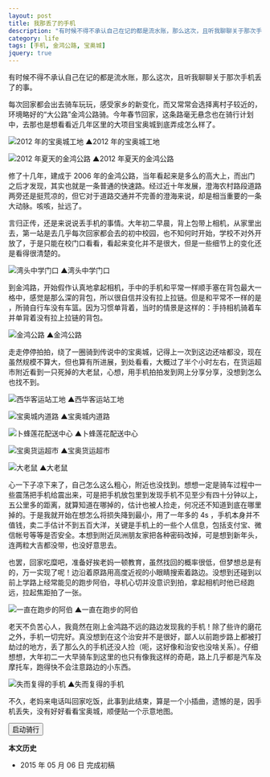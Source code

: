 ```yaml
---
layout: post
title: 我那丢了的手机
description: "有时候不得不承认自己在记的都是流水账，那么这次，且听我聊聊关于那次手机丢了的事。"
category: life
tags: [手机, 金鸿公路, 宝奥城]
jquery: true
---
```


有时候不得不承认自己在记的都是流水账，那么这次，且听我聊聊关于那次手机丢了的事。

每次回家都会出去骑车玩玩，感受家乡的新变化，而又常常会选择离村子较近的，环境略好的“大公路”金鸿公路骑。今年春节回家，这条路毫无悬念也在骑行计划中，去那也是想看看近几年区里的大项目宝奥城到底弄成怎么样了。

![2012 年的宝奥城工地]({{site.IMG_PATH}}/talk-about-my-lost-cell-phone-01.jpg_640)
▲2012 年的宝奥城工地

![2012 年夏天的金鸿公路]({{site.IMG_PATH}}/talk-about-my-lost-cell-phone-02.jpg_640)
▲2012 年夏天的金鸿公路

修了十几年，建成于 2006 年的金鸿公路，当年看起来是多么的高大上，而出门之后才发现，其实也就是一条普通的快速路。经过近十年发展，澄海农村路段道路两旁还是挺荒凉的，但它对于道路交通并不完善的澄海来说，却是相当重要的一条大动脉。咳咳，扯远了。

言归正传，还是来说说丢手机的事情。大年初二早晨，背上包带上相机，从家里出去，第一站是去几乎每次回家都会去的初中校园，也不知何时开始，学校不对外开放了，于是只能在校门口看看，看起来变化并不是很大，但是一些细节上的变化还是看得很清楚的。

![湾头中学门口]({{site.IMG_PATH}}/talk-about-my-lost-cell-phone-03.jpg_640)
▲湾头中学门口

到金鸿路，开始假作认真地拿起相机，手中的手机和平常一样顺手塞在背包最大一格中，感觉是那么深的背包，所以很自信并没有拉上拉链。但是和平常不一样的是 ，所骑自行车没有车篮。因为习惯单背着，当时的情景是这样的：手持相机骑着车并单背着没有拉上拉链的背包。

![金鸿公路]({{site.IMG_PATH}}/talk-about-my-lost-cell-phone-04.jpg_640)
▲金鸿公路

走走停停拍拍，绕了一圈骑到传说中的宝奥城，记得上一次到这边还啥都没，现在虽然规模不算大，但也算有所进展，到处看看，大概过了半个小时左右，在货运超市附近看到一只死掉的大老鼠，心想，用手机拍拍发到网上分享分享，没想到怎么也找不到。

![西华客运站工地]({{site.IMG_PATH}}/talk-about-my-lost-cell-phone-05.jpg_640)
▲西华客运站工地

![宝奥城内道路]({{site.IMG_PATH}}/talk-about-my-lost-cell-phone-06.jpg_640)
▲宝奥城内道路

![卜蜂莲花配送中心]({{site.IMG_PATH}}/talk-about-my-lost-cell-phone-07.jpg_640)
▲卜蜂莲花配送中心

![宝奥货运超市]({{site.IMG_PATH}}/talk-about-my-lost-cell-phone-08.jpg_640)
▲宝奥货运超市

![大老鼠]({{site.IMG_PATH}}/talk-about-my-lost-cell-phone-09.jpg_640)
▲大老鼠

心一下子凉下来了，自己怎么这么粗心，附近也没找到。想想一定是骑车过程中一些震荡把手机给震出来，可是把手机放包里到发现手机不见至少有四十分钟以上，五公里多的距离，就算知道在哪掉的，估计也被人捡走，何况还不知道到底在哪里掉的。于是我就开始在想怎么将损失降到最小，用了一年多的 4s ，手机本身并不值钱，卖二手估计不到五百大洋，关键是手机上的一些个人信息，包括支付宝、微信帐号等等是否安全。本想到附近凤洲朋友家把各种密码改掉，可是想到新年头，连两粒大吉都没带，也没好意思去。

也罢，回家吃糜吧，准备好挨老妈一顿教育，虽然找回的概率很低，但梦想总是有的，万一实现了呢！边沿着原路用高度近视的小眼睛搜索着路边。没想到还碰到以前上学路上经常能见的跑步阿伯，寻机心切并没意识到拍，拿起相机时他已经跑远，拉起焦距拍了一张。

![一直在跑步的阿伯]({{site.IMG_PATH}}/talk-about-my-lost-cell-phone-10.jpg_640)
▲一直在跑步的阿伯

老天不负苦心人，我竟然在刚上金鸿路不远的路边发现我的手机！除了些许的磨花之外，手机一切完好。真没想到在这个治安并不是很好，鄙人以前跑步路上都被打劫过的地方，丢了那么久的手机还没人捡（呃，这好像和治安也没啥关系）。仔细想想，大年初二一大早骑车到这里的也只有像我这样的奇葩，路上几乎都是汽车及摩托车，跑得快不会注意路边的小东西。

![失而复得的手机]({{site.IMG_PATH}}/talk-about-my-lost-cell-phone-11.jpg_640)
▲失而复得的手机

不久，老妈来电话叫回家吃饭，此事到此结束，算是一个小插曲，遗憾的是，因手机丢失，没有好好看看宝奥城，顺便贴一个示意地图。

<div id="map"></div>
<button id="run">启动骑行</button> <span id="distance"></span>

**本文历史**

* 2015 年 05 月 06 日 完成初稿

<style>
#map {width:100%;max-width: 640px;}
.BMap_cpyCtrl,.anchorBL{display:none;}
</style>

<script type="text/javascript" src="http://api.map.baidu.com/api?v=2.0&ak=FCcc6261f101cd4ccefee22113a609de"></script>
<script type="text/javascript" src="http://api.map.baidu.com/library/LuShu/1.2/src/LuShu_min.js"></script>
<script type="text/javascript" src="http://api.map.baidu.com/library/GeoUtils/1.2/src/GeoUtils_min.js"></script>
<script type="text/javascript">
    var mwidth = $("#map").width();
    if(mwidth<640){
        $("#map").height(mwidth);
    }else{
        $("#map").height(mwidth*2/3);
    }
    var map = new BMap.Map("map");
    var point = new BMap.Point(116.8397,23.4817);
    map.centerAndZoom(point, 14);
    var point01 = new BMap.Point(116.820472,23.484385);
    var point02 = new BMap.Point(116.819772,23.482590);
    var point03 = new BMap.Point(116.820552,23.482263);
    var point04 = new BMap.Point(116.819902,23.480267);
    var point05 = new BMap.Point(116.822676,23.479354);
    var point06 = new BMap.Point(116.823955,23.481099);
    var point07 = new BMap.Point(116.838247,23.475691);
    var point08 = new BMap.Point(116.839915,23.475578);
    var point09 = new BMap.Point(116.834267,23.464955);
    var point10 = new BMap.Point(116.834457,23.464886);
    var point11 = new BMap.Point(116.849850,23.493820);
    var point12 = new BMap.Point(116.852079,23.492824);
    var point13 = new BMap.Point(116.854431,23.496883);
    var point14 = new BMap.Point(116.837586,23.471335);
    var points = [point01, point02, point03, point04, point05, point06, point07, point08, point09, point10, point11, point12, point13, point12, point11, point10, point09, point08, point07, point02, point01];
    var polyline = new BMap.Polyline(points, {strokeWeight:2});
	var myIcon = new BMap.Icon("{{site.IMG_PATH}}/marker.png", new BMap.Size(19,25),{anchor: new BMap.Size(9, 25)});
    var marker1 = new BMap.Marker(point01,{icon:myIcon});  // 村里
    var marker2 = new BMap.Marker(point05,{icon:myIcon});  // 湾中
    var marker3 = new BMap.Marker(point13,{icon:myIcon});  // 宝奥城
    var marker4 = new BMap.Marker(point14,{icon:myIcon});  // 丢手机地方
    var label1= new BMap.Label("村里",{offset:new BMap.Size(20,-10)});
    var label2= new BMap.Label("湾头中学",{offset:new BMap.Size(20,-10)});
    var label3= new BMap.Label("宝奥城",{offset:new BMap.Size(20,-10)});
    var label4= new BMap.Label("丢手机地方",{offset:new BMap.Size(20,-10)});
    map.addOverlay(marker1);
    map.addOverlay(marker2);
    map.addOverlay(marker3);
    map.addOverlay(marker4);
    marker1.setLabel(label1);
    marker2.setLabel(label2);
    marker3.setLabel(label3);
    marker4.setLabel(label4);
    map.addOverlay(polyline);
    map.addControl(new BMap.NavigationControl({type: BMAP_NAVIGATION_CONTROL_ZOOM}));
    map.addControl(new BMap.ScaleControl({offset: new BMap.Size(80, 3)}));
    var dis = BMapLib.GeoUtils.getPolylineDistance(polyline);
    var lushu = new BMapLib.LuShu(map, points, {
        defaultContent: "",
        autoView: true,
	speed:800,
        icon: new BMap.Icon('{{site.IMG_PATH}}/mountain_biking.png', new BMap.Size(30, 30), { anchor: new BMap.Size(15, 15) }),
        enableRotation: true,
        landmarkPois: []
    });
    $("#run").click(function(){
        lushu.start();
    });
    $("#distance").html("全程共" + (dis/1000).toFixed(1) + "公里");
</script>
